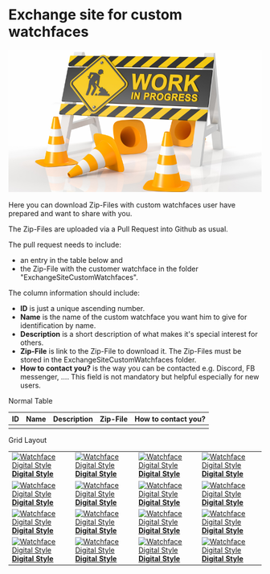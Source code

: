 # Exchange site for custom watchfaces

![limiting-work-in-progress.jpg](../images/limiting-work-in-progress.jpg)

Here you can download Zip-Files with custom watchfaces user have prepared and want to share with you.

The Zip-Files are uploaded via a Pull Request into Github as usual.

The pull request needs to include:

- an entry in the table below and
- the Zip-File with the customer watchface in the folder "ExchangeSiteCustomWatchfaces".

The column information should include:

- **ID** is just a unique ascending number.
- **Name** is the name of the custom watchface you want him to give for identification by name.
- **Description** is a short description of what makes it's special interest for others.
- **Zip-File** is link to the Zip-File to download it. The Zip-Files must be stored in the ExchangeSiteCustomWatchfaces folder.
- **How to contact you?** is the way you can be contacted e.g. Discord, FB messenger, .... This field is not mandatory but helpful especially for new users.

Normal Table

| ID| Name | Description | Zip-File | How to contact you?|
|---|------|-------------|----------|--------------------|
|   |      |             |          |                    |


Grid Layout

|                                                                                                                                       |                                                                 |                                                                 |                                                                 |
|---------------------------------------------------------------------------------------------------------------------------------------|-----------------------------------------------------------------|-----------------------------------------------------------------|-----------------------------------------------------------------|
| [![Watchface Digital Style](../images/Watchface_DigitalStyle.png) <br> **Digital Style**](../ExchangeSiteCustomWatchfaces/AAPS-V2.zip)| [![Watchface Digital Style](../images/Watchface_DigitalStyle.png) <br> **Digital Style**](../ExchangeSiteCustomWatchfaces/AAPS-V2.zip)| [![Watchface Digital Style](../images/Watchface_DigitalStyle.png) <br> **Digital Style**](../ExchangeSiteCustomWatchfaces/AAPS-V2.zip)| [![Watchface Digital Style](../images/Watchface_DigitalStyle.png) <br> **Digital Style**](../ExchangeSiteCustomWatchfaces/AAPS-V2.zip)|
| [![Watchface Digital Style](../images/Watchface_DigitalStyle.png) <br> **Digital Style**](../ExchangeSiteCustomWatchfaces/AAPS-V2.zip)| [![Watchface Digital Style](../images/Watchface_DigitalStyle.png) <br> **Digital Style**](../ExchangeSiteCustomWatchfaces/AAPS-V2.zip)| [![Watchface Digital Style](../images/Watchface_DigitalStyle.png) <br> **Digital Style**](../ExchangeSiteCustomWatchfaces/AAPS-V2.zip)| [![Watchface Digital Style](../images/Watchface_DigitalStyle.png) <br> **Digital Style**](../ExchangeSiteCustomWatchfaces/AAPS-V2.zip)|
| [![Watchface Digital Style](../images/Watchface_DigitalStyle.png) <br> **Digital Style**](../ExchangeSiteCustomWatchfaces/AAPS-V2.zip)| [![Watchface Digital Style](../images/Watchface_DigitalStyle.png) <br> **Digital Style**](../ExchangeSiteCustomWatchfaces/AAPS-V2.zip)| [![Watchface Digital Style](../images/Watchface_DigitalStyle.png) <br> **Digital Style**](../ExchangeSiteCustomWatchfaces/AAPS-V2.zip)| [![Watchface Digital Style](../images/Watchface_DigitalStyle.png) <br> **Digital Style**](../ExchangeSiteCustomWatchfaces/AAPS-V2.zip)|
| [![Watchface Digital Style](../images/Watchface_DigitalStyle.png) <br> **Digital Style**](../ExchangeSiteCustomWatchfaces/AAPS-V2.zip)| [![Watchface Digital Style](../images/Watchface_DigitalStyle.png) <br> **Digital Style**](../ExchangeSiteCustomWatchfaces/AAPS-V2.zip)| [![Watchface Digital Style](../images/Watchface_DigitalStyle.png) <br> **Digital Style**](../ExchangeSiteCustomWatchfaces/AAPS-V2.zip)| [![Watchface Digital Style](../images/Watchface_DigitalStyle.png) <br> **Digital Style**](../ExchangeSiteCustomWatchfaces/AAPS-V2.zip)|
